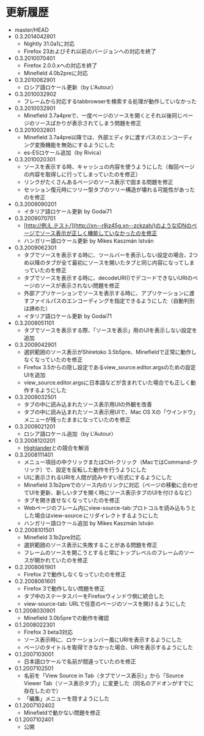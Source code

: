 # 更新履歴

 - master/HEAD
 - 0.3.2014042801
   * Nightly 31.0a1に対応
   * Firefox 23およびそれ以前のバージョンへの対応を終了
 - 0.3.2010070401
   * Firefox 2.0.0.xへの対応を終了
   * Minefield 4.0b2preに対応
 - 0.3.2010062901
   * ロシア語ロケール更新（by L'Autour）
 - 0.3.2010032902
   * フレームから対応するtabbrowserを検索する処理が動作していなかった
 - 0.3.2010032901
   * Minefield 3.7a4preで、一度ページのソースを開くとそれ以後同じページのソースばかりが表示されてしまう問題を修正
 - 0.3.2010032801
   * Minefield 3.7a4pre以降では、外部エディタに渡すパスのエンコーディング変換機能を無効にするようにした
   * es-ESロケール追加（by Rivica）
 - 0.3.2010020301
   * ソースを表示する時、キャッシュの内容を使うようにした（毎回ページの内容を取得しに行ってしまっていたのを修正）
   * リンクがたくさんあるページのソース表示で固まる問題を修正
   * セッション復元時にツリー型タブのツリー構造が壊れる可能性があったのを修正
 - 0.3.2009090201
   * イタリア語ロケール更新 by Godai71
 - 0.3.2009070701
   * [http://例え.テスト/](http://xn--r8jz45g.xn--zckzah/)のようなIDNのページでソース表示が正しく機能していなかったのを修正
   * ハンガリー語ロケール更新 by Mikes Kaszmán István
 - 0.3.2009062301
   * タブでソースを表示する時に、ツールバーを表示しない設定の場合、2つめ以降のタブが全て最初にソースを開いたタブと同じ内容になってしまっていたのを修正
   * タブでソースを表示する時に、decodeURI()でデコードできないURIのページのソースが表示されない問題を修正
   * 外部アプリケーションでソースを表示する時に、アプリケーションに渡すファイルパスのエンコーディングを指定できるようにした（自動判別は諦めた）
   * イタリア語ロケール更新 by Godai71
 - 0.3.2009051101
   * タブでソースを表示する際、「ソースを表示」用のUIを表示しない設定を追加
 - 0.3.2009042901
   * 選択範囲のソース表示がShiretoko 3.5b5pre、Minefieldで正常に動作しなくなっていたのを修正
   * Firefox 3.5からの隠し設定であるview_source.editor.argsのための設定UIを追加
   * view_source.editor.argsに日本語などが含まれていた場合でも正しく動作するようにした
 - 0.3.2009032501
   * タブの中に読み込まれたソース表示用UIの外観を改善
   * タブの中に読み込まれたソース表示用UIで、Mac OS Xの「ウインドウ」メニューが残ったままになっていたのを修正
 - 0.3.2009021201
   * ロシア語ロケール追加（by L'Autour）
 - 0.3.2008120201
   * [Highlander](https://addons.mozilla.org/firefox/addon/4086)との競合を解消
 - 0.3.2008111401
   * メニュー項目の中クリックまたはCtrl-クリック（MacではCommand-クリック）で、設定を反転した動作を行うようにした
   * UIに表示されるURIを人間が読みやすい形式にするようにした
   * Minefield 3.1b2preでのソース内のリンクに対応（ページの移動に合わせてUIを更新、新しいタブを開く時にソース表示タブのUIを付けるなど）
   * タブを開き直せなくなっていたのを修正
   * Webページのフレーム内にview-source-tab:プロトコルを読み込もうとした場合はview-source:にリダイレクトするようにした
   * ハンガリー語ロケール追加 by Mikes Kaszmán István
 - 0.2.2008101501
   * Minefield 3.1b2pre対応
   * 選択範囲のソース表示に失敗することがある問題を修正
   * フレームのソースを開こうとすると常にトップレベルのフレームのソースが開かれていたのを修正
 - 0.2.2008061901
   * Firefox 2で動作しなくなっていたのを修正
 - 0.2.2008061601
   * Firefox 3で動作しない問題を修正
   * タブ中のステータスバーをFirefoxウィンドウ側に統合した
   * view-source-tab: URLで任意のページのソースを開けるようにした
 - 0.1.2008030901
   * Minefield 3.0b5preでの動作を確認
 - 0.1.2008022301
   * Firefox 3 beta3対応
   * ソース表示時に、ロケーションバー風にURIを表示するようにした
   * ページのタイトルを取得できなかった場合、URIを表示するようにした
 - 0.1.2007103001
   * 日本語ロケールで名前が間違っていたのを修正
 - 0.1.2007102501
   * 名前を「View Source in Tab（タブでソース表示）」から「Source Viewer Tab（ソース表示タブ）」に変更した（同名のアドオンがすでに存在したので）
   * 「編集」メニューを隠すようにした
 - 0.1.2007102402
   * Minefieldで動かない問題を修正
 - 0.1.2007102401
   * 公開

